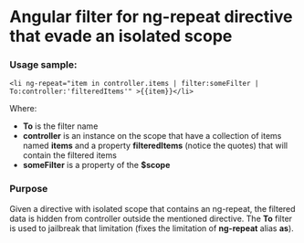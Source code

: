 ﻿# Angular filter for ng-repeat directive that evade an isolated scope

### Usage sample:
	<li ng-repeat="item in controller.items | filter:someFilter | To:controller:'filteredItems'" >{{item}}</li>
Where:
* **To** is the filter name
* **controller** is an instance on the scope that have a collection of items named **items** and a property **filteredItems** (notice the quotes) that will contain the filtered items
* **someFilter** is a property of the **$scope**

### Purpose
Given a directive with isolated scope that contains an ng-repeat, the filtered data is hidden from controller outside the mentioned directive. The **To** filter is used to jailbreak that limitation (fixes the limitation of **ng-repeat** alias **as**).